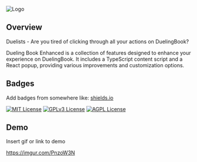 ![Logo](https://i.imgur.com/Z7pklez.png)

## Overview

Duelists - Are you tired of clicking through all your actions on DuelingBook?

Dueling Book Enhanced is a collection of features designed to enhance your experience on DuelingBook. It includes a TypeScript content script and a React popup, providing various improvements and customization options.

## Badges

Add badges from somewhere like: [shields.io](https://shields.io/)

[![MIT License](https://img.shields.io/badge/License-MIT-green.svg)](https://choosealicense.com/licenses/mit/)
[![GPLv3 License](https://img.shields.io/badge/License-GPL%20v3-yellow.svg)](https://opensource.org/licenses/)
[![AGPL License](https://img.shields.io/badge/license-AGPL-blue.svg)](http://www.gnu.org/licenses/agpl-3.0)

## Demo

Insert gif or link to demo

https://imgur.com/PnzoW3N

